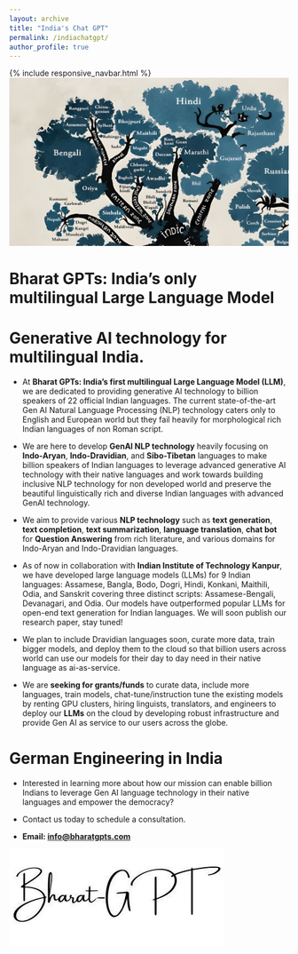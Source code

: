 ```yaml
---
layout: archive
title: "India's Chat GPT"
permalink: /indiachatgpt/
author_profile: true
---
```


{% include responsive_navbar.html %}
<img src="../images/output-indo-aryan.jpg"/>

Bharat GPTs: India’s only multilingual Large Language Model
========


Generative AI technology for multilingual India.
=====
* At **Bharat GPTs: India’s first multilingual Large Language Model (LLM)**, we are dedicated to providing generative AI technology to billion speakers of 22 official Indian languages. The current state-of-the-art  Gen AI Natural Language Processing (NLP) technology caters only to English and European world but they fail heavily for morphological rich Indian languages of non Roman script.

* We are here to develop **GenAI NLP technology** heavily focusing on **Indo-Aryan**, **Indo-Dravidian**, and **Sibo-Tibetan** languages to make billion speakers of Indian languages to leverage advanced generative AI technology with their native languages and work towards building inclusive NLP technology for non developed world and preserve the beautiful linguistically rich and diverse Indian languages with advanced GenAI technology.

* We aim to provide various **NLP technology** such as **text generation**, **text completion**, **text summarization**, **language translation**, **chat bot** for **Question Answering** from rich literature, and various domains for Indo-Aryan and Indo-Dravidian languages.

* As of now in collaboration with **Indian Institute of Technology Kanpur**, we have developed large language models (LLMs) for 9 Indian languages: Assamese, Bangla, Bodo, Dogri, Hindi, Konkani, Maithili, Odia, and Sanskrit covering three distinct scripts: Assamese-Bengali, Devanagari, and Odia. Our models have outperformed popular LLMs  for open-end text generation for Indian languages. We will soon publish our research paper, stay tuned!

* We plan to include Dravidian languages soon, curate more data, train bigger models, and deploy them to the cloud so that billion users across world can use our models for their day to day need in their native language as ai-as-service.

* We are **seeking for grants/funds** to curate data, include more languages, train models, chat-tune/instruction tune the existing models by renting GPU clusters, hiring linguists, translators, and engineers to deploy our **LLMs** on the cloud by developing robust infrastructure and provide Gen AI as service to our users across the globe.
  

German Engineering in India
===

* Interested in learning more about how our mission can enable billion Indians to leverage Gen AI language technology in their native languages and empower the democracy? 

* Contact us today to schedule a consultation.

* **Email: [info@bharatgpts.com]()**

![bharat-gpt-logo.jpeg](..%2Fimages%2Fbharat-gpt-logo.jpeg)
